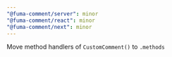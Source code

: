 ```yaml
---
"@fuma-comment/server": minor
"@fuma-comment/react": minor
"@fuma-comment/next": minor
---
```


Move method handlers of `CustomComment()` to `.methods`
